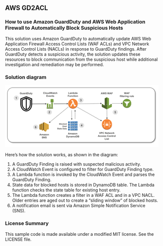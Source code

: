 ## AWS GD2ACL


### How to use Amazon GuardDuty and AWS Web Application Firewall to Automatically Block Suspicious Hosts

This solution uses Amazon GuardDuty to automatically update AWS Web Application Firewall Access Control Lists (WAF ACLs) and VPC Network Access Control Lists (NACLs) in response to GuardDuty findings. After GuardDuty detects a suspicious activity, the solution updates these resources to block communication from the suspicious host while additional investigation and remediation may be performed.

### Solution diagram

![architecture diagram](images/solutiondiagram.png)

Here’s how the solution works, as shown in the diagram:
1.	A GuardDuty Finding is raised with suspected malicious activity.
2.	A CloudWatch Event is configured to filter for GuardDuty Finding type.
3.	A Lambda function is invoked by the CloudWatch Event and parses the GuardDuty Finding.
4.	State data for blocked hosts is stored in DynamoDB table. The Lambda function checks the state table for existing host entry.
5.	The Lambda function creates a filter in a WAF ACL and in a VPC NACL. Older entries are aged out to create a “sliding window” of blocked hosts.
6.	A notification email is sent via Amazon Simple Notification Service (SNS).


### License Summary

This sample code is made available under a modified MIT license. See the LICENSE file.
